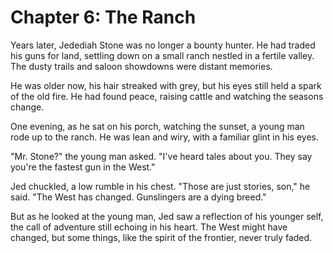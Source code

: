 # Chapter 6: The Ranch

Years later, Jedediah Stone was no longer a bounty hunter. He had traded his guns for land, settling down on a small ranch nestled in a fertile valley. The dusty trails and saloon showdowns were distant memories.

He was older now, his hair streaked with grey, but his eyes still held a spark of the old fire. He had found peace, raising cattle and watching the seasons change.

One evening, as he sat on his porch, watching the sunset, a young man rode up to the ranch. He was lean and wiry, with a familiar glint in his eyes.

"Mr. Stone?" the young man asked. "I've heard tales about you. They say you're the fastest gun in the West."

Jed chuckled, a low rumble in his chest. "Those are just stories, son," he said. "The West has changed. Gunslingers are a dying breed."

But as he looked at the young man, Jed saw a reflection of his younger self, the call of adventure still echoing in his heart. The West might have changed, but some things, like the spirit of the frontier, never truly faded.
